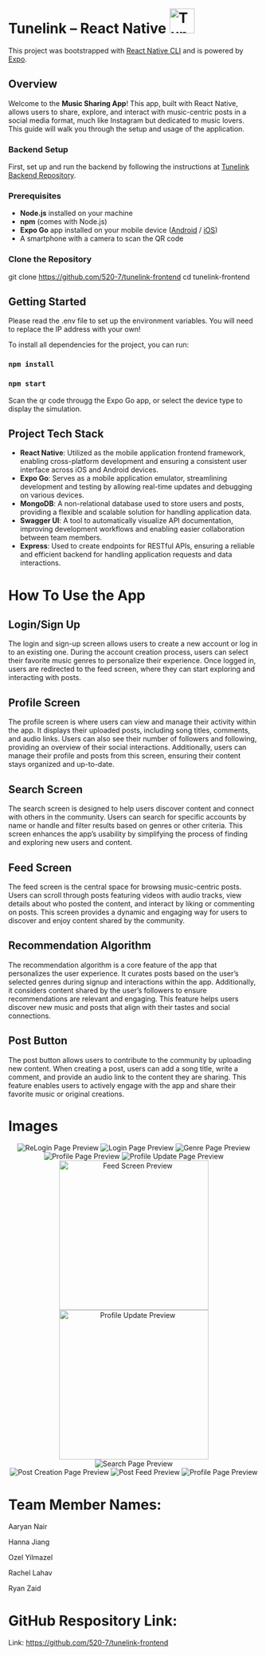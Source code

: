 # Tunelink – React Native <img src="readme/tunelink_logo.png" alt="Tunelink Logo" width="50" height="auto" />

This project was bootstrapped with [React Native CLI](https://reactnative.dev/docs/environment-setup) and is powered by [Expo](https://expo.dev/).

## Overview

Welcome to the **Music Sharing App**! This app, built with React Native, allows users to share, explore, and interact with music-centric posts in a social media format, much like Instagram but dedicated to music lovers. This guide will walk you through the setup and usage of the application.

### Backend Setup  

First, set up and run the backend by following the instructions at [Tunelink Backend Repository](https://github.com/520-7/tunelink-backend). 

### Prerequisites  

- **Node.js** installed on your machine  
- **npm** (comes with Node.js)  
- **Expo Go** app installed on your mobile device ([Android](https://play.google.com/store/apps/details?id=host.exp.exponent) / [iOS](https://apps.apple.com/app/expo-go/id982107779))  
- A smartphone with a camera to scan the QR code

### Clone the Repository  

git clone https://github.com/520-7/tunelink-frontend
cd tunelink-frontend

## Getting Started

Please read the .env file to set up the environment variables. You will need to replace the IP address with your own!

To install all dependencies for the project, you can run:

### ```npm install```

### ```npm start```

Scan the qr code througg the Expo Go app, or select the device type to display the simulation.

## Project Tech Stack

- **React Native**: Utilized as the mobile application frontend framework, enabling cross-platform development and ensuring a consistent user interface across iOS and Android devices.
- **Expo Go**: Serves as a mobile application emulator, streamlining development and testing by allowing real-time updates and debugging on various devices.
- **MongoDB**: A non-relational database used to store users and posts, providing a flexible and scalable solution for handling application data.
- **Swagger UI**: A tool to automatically visualize API documentation, improving development workflows and enabling easier collaboration between team members.
- **Express**: Used to create endpoints for RESTful APIs, ensuring a reliable and efficient backend for handling application requests and data interactions.


# How To Use the App

## Login/Sign Up  
The login and sign-up screen allows users to create a new account or log in to an existing one. During the account creation process, users can select their favorite music genres to personalize their experience. Once logged in, users are redirected to the feed screen, where they can start exploring and interacting with posts.

## Profile Screen
The profile screen is where users can view and manage their activity within the app. It displays their uploaded posts, including song titles, comments, and audio links. Users can also see their number of followers and following, providing an overview of their social interactions. Additionally, users can manage their profile and posts from this screen, ensuring their content stays organized and up-to-date.

## Search Screen  
The search screen is designed to help users discover content and connect with others in the community. Users can search for specific accounts by name or handle and filter results based on genres or other criteria. This screen enhances the app’s usability by simplifying the process of finding and exploring new users and content.

## Feed Screen  
The feed screen is the central space for browsing music-centric posts. Users can scroll through posts featuring videos with audio tracks, view details about who posted the content, and interact by liking or commenting on posts. This screen provides a dynamic and engaging way for users to discover and enjoy content shared by the community.

## Recommendation Algorithm  
The recommendation algorithm is a core feature of the app that personalizes the user experience. It curates posts based on the user’s selected genres during signup and interactions within the app. Additionally, it considers content shared by the user’s followers to ensure recommendations are relevant and engaging. This feature helps users discover new music and posts that align with their tastes and social connections.

## Post Button  
The post button allows users to contribute to the community by uploading new content. When creating a post, users can add a song title, write a comment, and provide an audio link to the content they are sharing. This feature enables users to actively engage with the app and share their favorite music or original creations.

# Images


<div align="center">
    <img src="readme/login/relogin.png" alt="ReLogin Page Preview" title="ReLogin Page Preview" />
    <img src="readme/login/login.png" alt="Login Page Preview" title="Login Page Preview" />
    <img src="readme/login/genre.png" alt="Genre Page Preview" title="Genre Page Preview" />
</div>

<div align="center">
    <img src="readme/profile/profile.png" alt="Profile Page Preview" title="Profile Page Preview" />
    <img src="readme/profile/profile_update.png" alt="Profile Update Page Preview" title="Profile Update Page Preview" />
</div>

<div align="center">
    <img src="readme/feed/feed.gif" alt="Feed Screen Preview" title="Feed Screen Preview" width="300" height="auto" />
    <img src="readme/feed/feed_profile.png" alt="Profile Update Preview" title="Profile Update Preview" width="300" height="auto" />
</div>

<div align="center">
    <img src="readme/search/search.png" alt="Search Page Preview" title="Search Page Preview" />
</div>

<div align="center">
    <img src="readme/post/post.png" alt="Post Creation Page Preview" title="Post Creation Page Preview" />
    <img src="readme/post/post_feed.png" alt="Post Feed Preview" title="Post Feed Preview" />
    <img src="readme/post/profile.png" alt="Profile Page Preview" title="Profile Page Preview" />
</div>




# Team Member Names:

Aaryan Nair

Hanna Jiang

Ozel Yilmazel

Rachel Lahav

Ryan Zaid

# GitHub Respository Link:
Link: https://github.com/520-7/tunelink-frontend
